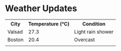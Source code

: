 # Weather Updates

<!-- WEATHER-UPDATE-START -->
<table><tr><th>City</th><th>Temperature (°C)</th><th>Condition</th></tr><tr><td>Valsad</td><td>27.3</td><td>Light rain shower</td></tr><tr><td>Boston</td><td>20.4</td><td>Overcast</td></tr><tr><td></td><td></td><td></td></tr></table>
<!-- WEATHER-UPDATE-END -->
